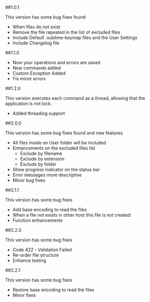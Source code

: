 ##1.0.1

This version has some bug fixes found

* When files do not exist
* Remove the file repeated in the list of excluded files
* Include Default <platform>.sublime-keymap files and the User Settings
* Include Changelog file

##1.1.0

* Now your operations and errors are saved
* New commands added
* Custom Exception Added
* Fix minor errors

##1.2.0

This version executes each command as a thread, allowing that the application is not lock.

* Added threading support

##2.0.0

This version has some bug fixes found and new features

* All files inside on User folder will be included
* Enhancements on the excluded files list
  - Exclude by filename
  - Exclude by extension
  - Exclude by folder
* Show progress indicator on the status bar
* Error messages more descriptive
* Minor bug fixes

##2.1.1

This version has some bug fixes

* Add base encoding to read the files
* When a file not exists in other host this file is not created
* Function enhancements

##2.2.0

This version has some bug fixes

* Code 422 - Validation Failed
* Re-order file structure
* Enhance testing

##2.2.1

This version has some bug fixes

* Restore base encoding to read the files
* Minor fixes
